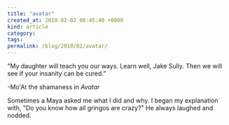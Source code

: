 ```yaml
---
title: "avatar"
created_at: 2010-02-02 00:45:40 +0000
kind: article
category: 
tags: 
permalink: /blog/2010/02/avatar/
---
```


"My daughter will teach you our ways. Learn well, Jake Sully. Then we will see if your insanity can be cured.”

-Mo'At the shamaness in _Avatar_

Sometimes a Maya asked me what I did and why. I began my explanation with, "Do you know how all gringos are crazy?" He always laughed and nodded. 

